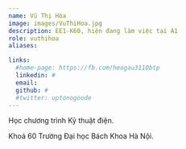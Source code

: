 ```yaml
---
name: Vũ Thị Hòa
image: images/VuThiHoa.jpg
description: EE1-K60, hiện đang làm việc tại A1
role: vuthihoa
aliases:

links:
  #home-page: https://fb.com/heogau3110btp
  linkedin: #
  email: 
  github: #
  #twitter: uptonogoode
---
```


Học chương trình Kỹ thuật điện.

Khoá 60 Trường Đại học Bách Khoa Hà Nội.

